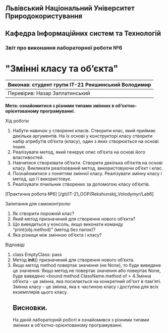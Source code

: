 ## Львівський Національний Університет Природокористування
## Кафедра Інформаційних систем та Технологій



### Звіт про виконання лабораторної роботи №6
# "Змінні класу та об’єкта"



| Виконав: студент групи ІТ-21 Рекшинський Володимир |
|----------------------------------------------|
| Перевірив: Назар Заплатинський               |




**Мета: ознайомитися з різними типами змінних в об’єктно-орієнтованому програмуванні.**


Хід роботи

1. Набути навичок у створенні класів. Створити клас, який приймає
декілька аргументів. На їх основі у конструкторі класу створити набір
атрибутів об’єкта (класу), один з яких створюється на основі інших.
2. Реалізувати метод, який генерує опис об’єкта на основі його
властивостей.
3. Навчитися створювати об’єкти. Створити декілька об’єктів на основі
класу. Викликати реалізований метод, використовуючи об’єкт і клас.
4. Познайомитися з поняттям змінної класу. Реалізувати змінну класу і
метод, що її використовує.
5. Реалізувати лічильник створених за допомогою класу об’єктів.

[Практична робота №6] [/git/IT-21_OOP/Rekshunskij_Volodymyr/Lab6]

Запитання для самоконтролю
1. Як створити порожній клас?
2. Який метод призначений для створення нового об’єкта?
3. Що виведеться у консоль, якщо виконати команду “print(obj.method)”
(метод без лапок)?
4. Яка різниця між змінною об’єкта і класу?

Відповіді
1. class EmptyClass:
    pass
2. Метод __init__() призначений для створення нового об’єкта.
3. Якщо метод method повертає значення (не None), то буде 
виведене це значення. Якщо метод не повертає значення або 
повертає None, буде виведено <bound method ClassName.method 
of <object instance>>
4.Змінна об’єкта - це змінна, яка посилається на конкретний об'єкт
в пам'яті.
Змінна класу - це змінна, яка є частиною класу і доступна для всіх
екземплярів цього класу.


## Висновки. 

На даній лабораторній роботі я ознайомився з різними типами змінних в об'єктно-орієнтованому програмуванні. 
